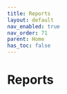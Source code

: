 ```yaml
---
title: Reports
layout: default
nav_enabled: true
nav_order: 71
parent: Home
has_toc: false
---
```

# Reports
